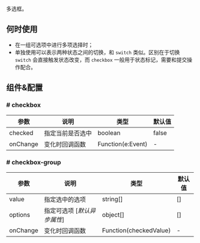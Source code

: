 
多选框。

## 何时使用

- 在一组可选项中进行多项选择时；
- 单独使用可以表示两种状态之间的切换，和 `switch` 类似。区别在于切换 `switch` 会直接触发状态改变，而 `checkbox` 一般用于状态标记，需要和提交操作配合。

## 组件&配置

### # checkbox

| 参数      | 说明             | 类型      | 默认值  |
|----------|------------------|----------|--------|
| checked | 指定当前是否选中 | boolean  | false |
| onChange | 变化时回调函数 | Function(e:Event) | - |

### # checkbox-group

| 参数      | 说明             | 类型      | 默认值  |
|----------|------------------|----------|--------|
| value | 指定选中的选项| string[] | [] |
| options  | 指定可选项 [*默认异步属性*] | object[] | [] |
| onChange | 变化时回调函数 | Function(checkedValue) | - |
